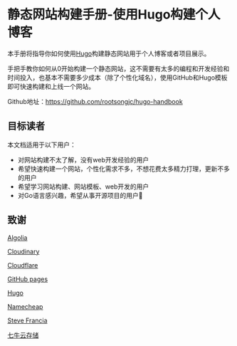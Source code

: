 # 静态网站构建手册-使用Hugo构建个人博客

本手册将指导你如何使用[Hugo](https://gohugo.io)构建静态网站用于个人博客或者项目展示。

手把手教你如何从0开始构建一个静态网站，这不需要有太多的编程和开发经验和时间投入，也基本不需要多少成本（除了个性化域名），使用GitHub和Hugo模板即可快速构建和上线一个网站。

Github地址：https://github.com/rootsongjc/hugo-handbook

## 目标读者

本文档适用于以下用户：

- 对网站构建不太了解，没有web开发经验的用户
- 希望快速构建一个网站，个性化需求不多，不想花费太多精力打理，更新不多的用户
- 希望学习网站构建、网站模板、web开发的用户
- 对Go语言感兴趣，希望从事开源项目的用户👏

## 致谢

[Algolia](https://www.algolia.com)

[Cloudinary](https://cloudinary.com)

[Cloudflare](https://www.cloudflare.com)

[GitHub pages](https://pages.github.com/)

[Hugo](https://gohugo.io)

[Namecheap](https://www.namecheap.com)

[Steve Francia](https://stevefrancia.com/)

[七牛云存储](https://www.qiniu.com)